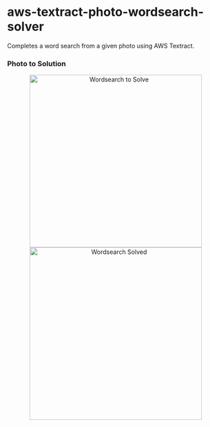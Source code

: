 # aws-textract-photo-wordsearch-solver
Completes a word search from a given photo using AWS Textract.

### Photo to Solution
<p align="center">
  <img width="400" src="https://res.cloudinary.com/dj7k0lade/image/upload/v1597179761/github/wordsearch-photo.png" alt="Wordsearch to Solve" />
  <img width="400" src="https://res.cloudinary.com/dj7k0lade/image/upload/v1597189227/github/wordsearch-solved.png" alt="Wordsearch Solved" />
</p>
